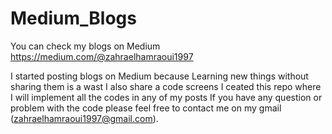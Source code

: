 # Medium_Blogs
You can check my blogs on Medium https://medium.com/@zahraelhamraoui1997

I started posting blogs on Medium because Learning new things without sharing them is a wast I also share a code screens
I ceated this repo where I will implement all the codes in any of my posts 
If you have any question or problem with the code please feel free to contact me on my gmail (zahraelhamraoui1997@gmail.com).
